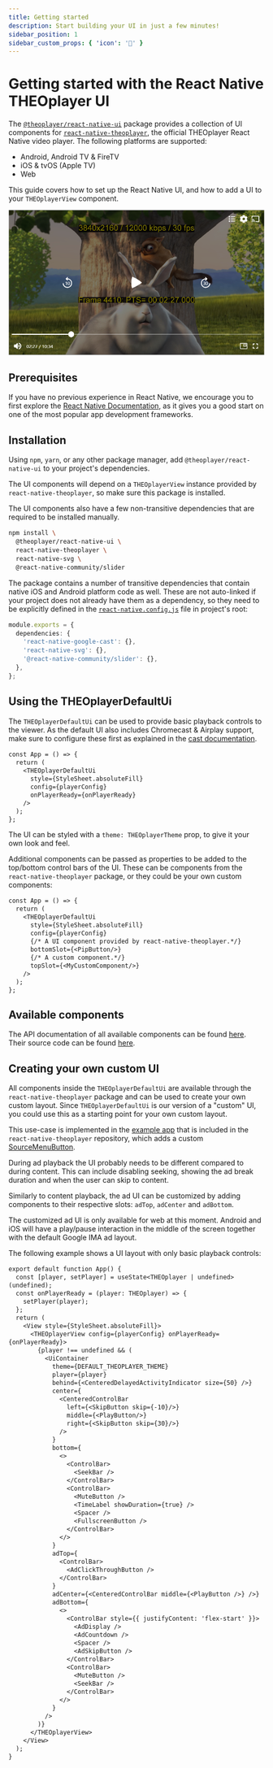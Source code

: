 ```yaml
---
title: Getting started
description: Start building your UI in just a few minutes!
sidebar_position: 1
sidebar_custom_props: { 'icon': '🚀' }
---
```


# Getting started with the React Native THEOplayer UI

The [`@theoplayer/react-native-ui`](https://www.npmjs.com/package/@theoplayer/react-native-ui) package provides
a collection of UI components for [`react-native-theoplayer`](https://www.npmjs.com/package/react-native-theoplayer),
the official THEOplayer React Native video player.
The following platforms are supported:

- Android, Android TV & FireTV
- iOS & tvOS (Apple TV)
- Web

This guide covers how to set up the React Native UI, and how to add a UI to your `THEOplayerView` component.

![basic-ui](./example-app-player-ui.png)

## Prerequisites

If you have no previous experience in React Native, we encourage you to first explore the
[React Native Documentation](https://reactnative.dev/docs/getting-started),
as it gives you a good start on one of the most popular app development frameworks.

## Installation

Using `npm`, `yarn`, or any other package manager, add `@theoplayer/react-native-ui` to your project's dependencies.

The UI components will depend on a `THEOplayerView` instance provided by `react-native-theoplayer`, so make
sure this package is installed.

The UI components also have a few non-transitive dependencies that are required to be installed manually.

```bash
npm install \
  @theoplayer/react-native-ui \
  react-native-theoplayer \
  react-native-svg \
  @react-native-community/slider
```

The package contains a number of transitive dependencies that contain native iOS and Android platform code
as well. These are not auto-linked if your project does not already have them as a dependency,
so they need to be explicitly defined in the
[`react-native.config.js`](https://github.com/react-native-community/cli/blob/main/docs/configuration.md) file
in project's root:

```typescript title="react-native.config.js"
module.exports = {
  dependencies: {
    'react-native-google-cast': {},
    'react-native-svg': {},
    '@react-native-community/slider': {},
  },
};
```

## Using the THEOplayerDefaultUi

The `THEOplayerDefaultUi` can be used to provide basic playback controls to the viewer.
As the default UI also includes Chromecast & Airplay support, make sure to configure these first as explained in the
[cast documentation](https://github.com/THEOplayer/react-native-theoplayer/blob/develop/doc/cast.md).

```tsx
const App = () => {
  return (
    <THEOplayerDefaultUi
      style={StyleSheet.absoluteFill}
      config={playerConfig}
      onPlayerReady={onPlayerReady}
    />
  );
};
```

The UI can be styled with a `theme: THEOplayerTheme` prop, to give it your own look and feel.

Additional components can be passed as properties to be added to the top/bottom control bars of the UI. These can be
components from the `react-native-theoplayer` package, or they could be your own custom components:

```tsx
const App = () => {
  return (
    <THEOplayerDefaultUi
      style={StyleSheet.absoluteFill}
      config={playerConfig}
      {/* A UI component provided by react-native-theoplayer.*/}
      bottomSlot={<PipButton/>}
      {/* A custom component.*/}
      topSlot={<MyCustomComponent/>}
    />
  );
};
```

## Available components

The API documentation of all available components can be found [here](https://theoplayer.github.io/react-native-theoplayer-ui/api/).
Their source code can be found [here](https://github.com/THEOplayer/react-native-theoplayer-ui/tree/develop/src/ui).

## Creating your own custom UI

All components inside the `THEOplayerDefaultUi` are available through the `react-native-theoplayer` package and can
be used to create your own custom layout. Since `THEOplayerDefaultUi` is our version of a "custom" UI, you could
use this as a starting point for your own custom layout.

This use-case is implemented in the [example app](https://github.com/THEOplayer/react-native-theoplayer/blob/develop/doc/example-app.md)
that is included in the `react-native-theoplayer` repository, which adds a
custom [SourceMenuButton](https://github.com/THEOplayer/react-native-theoplayer/blob/develop/example/src/custom/SourceMenuButton.tsx).

During ad playback the UI probably needs to be different compared to during content. This can include disabling seeking,
showing the ad break duration and when the user can skip to content.

Similarly to content playback, the ad UI can be customized by adding components to their respective
slots: `adTop`, `adCenter` and `adBottom`.

The customized ad UI is only available for web at this moment. Android and iOS will have a play/pause interaction
in the middle of the screen together with the default Google IMA ad layout.

The following example shows a UI layout with only basic playback controls:

```tsx
export default function App() {
  const [player, setPlayer] = useState<THEOplayer | undefined>(undefined);
  const onPlayerReady = (player: THEOplayer) => {
    setPlayer(player);
  };
  return (
    <View style={StyleSheet.absoluteFill}>
      <THEOplayerView config={playerConfig} onPlayerReady={onPlayerReady}>
        {player !== undefined && (
          <UiContainer
            theme={DEFAULT_THEOPLAYER_THEME}
            player={player}
            behind={<CenteredDelayedActivityIndicator size={50} />}
            center={
              <CenteredControlBar
                left={<SkipButton skip={-10}/>}
                middle={<PlayButton/>}
                right={<SkipButton skip={30}/>}
              />
            }
            bottom={
              <>
                <ControlBar>
                  <SeekBar />
                </ControlBar>
                <ControlBar>
                  <MuteButton />
                  <TimeLabel showDuration={true} />
                  <Spacer />
                  <FullscreenButton />
                </ControlBar>
              </>
            }
            adTop={
              <ControlBar>
                <AdClickThroughButton />
              </ControlBar>
            }
            adCenter={<CenteredControlBar middle={<PlayButton />} />}
            adBottom={
              <>
                <ControlBar style={{ justifyContent: 'flex-start' }}>
                  <AdDisplay />
                  <AdCountdown />
                  <Spacer />
                  <AdSkipButton />
                </ControlBar>
                <ControlBar>
                  <MuteButton />
                  <SeekBar />
                </ControlBar>
              </>
            }
          />
        )}
      </THEOplayerView>
    </View>
  );
}
```
